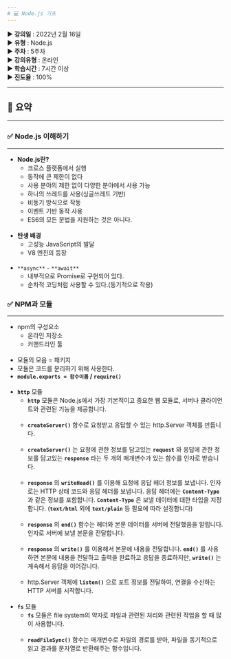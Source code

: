 ```yaml
---
# 💻 Node.js 기초
---
```


▶ **강의일** : 2022년 2월 16일  
▶ **유형** : Node.js  
▶ **주차** : 5주차  
▶ **강의유형** : 온라인  
▶ **학습시간** : 7시간 이상  
▶ **진도율** : 100%  

---
## 📖 요약
---

### ✅ Node.js 이해하기

---

- **Node.js란?**
    - 크로스 플랫폼에서 실행
    - 동작에 큰 제한이 없다
    - 사용 분야의 제한 없이 다양한 분야에서 사용 가능
    - 하나의 쓰레드를 사용(싱글쓰레드 기반)
    - 비동기 방식으로 작동
    - 이벤트 기반 동작 사용
    - ES6의 모든 문법을 지원하는 것은 아니다.</br></br>
- **탄생 배경**
    - 고성능 JavaScript의 발달
    - V8 엔진의 등장</br></br>
- `**async**` - `**await**`
    - 내부적으로 Promise로 구현되어 있다.
    - 순차적 코딩처럼 사용할 수 있다.(동기적으로 작용)

### ✅ NPM과 모듈

---

- npm의 구성요소
    - 온라인 저장소
    - 커맨드라인 툴</br></br>
- 모듈의 모음 = 패키지
- 모듈은 코드를 분리하기 위해 사용한다.
- **`module.exports = 함수이름` / `require()`** </br></br>
- **`http`** 모듈
    - **`http`** 모듈은 Node.js에서 가장 기본적이고 중요한 웹 모듈로, 서버나 클라이언트와 관련된 기능을 제공합니다.</br></br>
    - **`createServer()`** 함수로 요청받고 응답할 수 있는 http.Server 객체를 만듭니다.</br></br>
    - **`createServer()`** 는 요청에 관한 정보를 담고있는 **`request`** 와 응답에 관한 정보를 담고있는 **`response`** 라는 두 개의 매개변수가 있는 함수를 인자로 받습니다.</br></br>
    - **`response`** 의 **`writeHead()`** 를 이용해 요청에 응답 헤더 정보를 보냅니다. 인자로는 HTTP 상태 코드와 응답 헤더를 보냅니다. 응답 헤더에는 **`Content-Type`** 과 같은 정보를 포함합니다. **`Content-Type`** 은 보낼 데이터에 대한 타입을 지정합니다. (**`text/html`** 외에 **`text/plain`** 등 필요에 따라 설정합니다)</br></br>
    - **`response`** 의 **`end()`** 함수는 헤더와 본문 데이터를 서버에 전달했음을 알립니다. 인자로 서버에 보낼 본문을 전달합니다.</br></br>
    - **`response`** 의 **`write()`** 를 이용해서 본문에 내용을 전달합니다. **`end()`** 를 사용하면 본문에 내용을 전달하고 출력을 완료하고 응답을 종료하지만, **`write()`** 는 계속해서 응답을 이어갑니다.</br></br>
    - http.Server 객체에 **`listen()`** 으로 포트 정보를 전달하여, 연결을 수신하는 HTTP 서버를 시작합니다.</br></br>
- **`fs`** 모듈
    - **`fs`** 모듈은 file system의 약자로 파일과 관련된 처리와 관련된 작업을 할 때 많이 사용합니다.</br></br>
    - **`readFileSync()`** 함수는 매개변수로 파일의 경로를 받아, 파일을 동기적으로 읽고 결과를 문자열로 반환해주는 함수입니다.